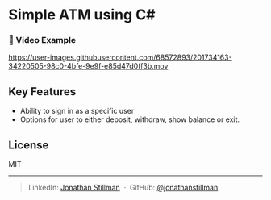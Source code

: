 # Simple ATM using C#

### 📱 Video Example
https://user-images.githubusercontent.com/68572893/201734163-34220505-98c0-4bfe-9e9f-e85d47d0ff3b.mov

## Key Features
* Ability to sign in as a specific user
* Options for user to either deposit, withdraw, show balance or exit.

## License

MIT

---

> LinkedIn: [Jonathan Stillman](https://www.linkedin.com/in/jonathanstillman1/) &nbsp;&middot;&nbsp;
> GitHub: [@jonathanstillman](https://github.com/JonathanStillman)
